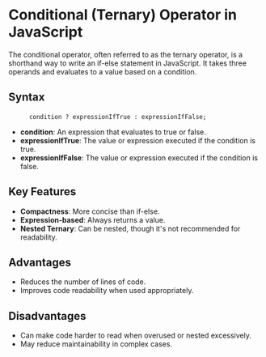 # Conditional (Ternary) Operator in JavaScript

<p>The conditional operator, often referred to as the ternary operator, is a shorthand way to write an if-else statement in JavaScript. It takes three operands and evaluates to a value based on a condition.</p>

<h2>Syntax</h2>

<pre>
    <code> condition ? expressionIfTrue : expressionIfFalse; </code>
</pre>

<ul>
    <li><b>condition</b>: An expression that evaluates to true or false.</li>
    <li><b>expressionIfTrue</b>: The value or expression executed if the condition is true.</li>
    <li><b>expressionIfFalse</b>: The value or expression executed if the condition is false.</li>
</ul>

<h2>Key Features</h2>

<ul>
    <li><b>Compactness</b>: More concise than if-else.</li>
    <li><b>Expression-based</b>: Always returns a value.</li>
    <li><b>Nested Ternary</b>: Can be nested, though it's not recommended for readability.</li>
</ul>

<h2>Advantages</h2>

<ul>
  <li>Reduces the number of lines of code.</li>
  <li>Improves code readability when used appropriately.</li>
</ul>

<h2>Disadvantages</h2>

<ul>
  <li>Can make code harder to read when overused or nested excessively.</li>
  <li>May reduce maintainability in complex cases.</li>
</ul>